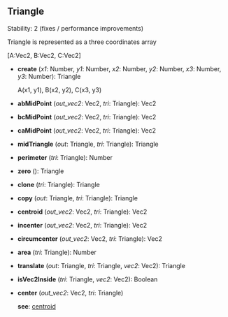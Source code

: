 <a name="Triangle"></a>
## Triangle
  Stability: 2 (fixes / performance improvements)

  Triangle is represented as a three coordinates array

  [A:Vec2, B:Vec2, C:Vec2]

<a name="Triangle-create"></a>
* **create** (*x1*: Number, *y1*: Number, *x2*: Number, *y2*: Number, *x3*: Number, *y3*: Number): Triangle

  A(x1, y1), B(x2, y2), C(x3, y3)


<a name="Triangle-abMidPoint"></a>
* **abMidPoint** (*out_vec2*: Vec2, *tri*: Triangle): Vec2

<a name="Triangle-bcMidPoint"></a>
* **bcMidPoint** (*out_vec2*: Vec2, *tri*: Triangle): Vec2

<a name="Triangle-caMidPoint"></a>
* **caMidPoint** (*out_vec2*: Vec2, *tri*: Triangle): Vec2

<a name="Triangle-midTriangle"></a>
* **midTriangle** (*out*: Triangle, *tri*: Triangle): Triangle

<a name="Triangle-perimeter"></a>
* **perimeter** (*tri*: Triangle): Number

<a name="Triangle-zero"></a>
* **zero** (): Triangle

<a name="Triangle-clone"></a>
* **clone** (*tri*: Triangle): Triangle

<a name="Triangle-copy"></a>
* **copy** (*out*: Triangle, *tri*: Triangle): Triangle

<a name="Triangle-centroid"></a>
* **centroid** (*out_vec2*: Vec2, *tri*: Triangle): Vec2

<a name="Triangle-incenter"></a>
* **incenter** (*out_vec2*: Vec2, *tri*: Triangle): Vec2

<a name="Triangle-circumcenter"></a>
* **circumcenter** (*out_vec2*: Vec2, *tri*: Triangle): Vec2

<a name="Triangle-area"></a>
* **area** (*tri*: Triangle): Number

<a name="Triangle-translate"></a>
* **translate** (*out*: Triangle, *tri*: Triangle, *vec2*: Vec2): Triangle

<a name="Triangle-isVec2Inside"></a>
* **isVec2Inside** (*tri*: Triangle, *vec2*: Vec2): Boolean

<a name="Triangle-center"></a>
* **center** (*out_vec2*: Vec2, *tri*: Triangle)

  **see**: [centroid](#Triangle-centroid)
